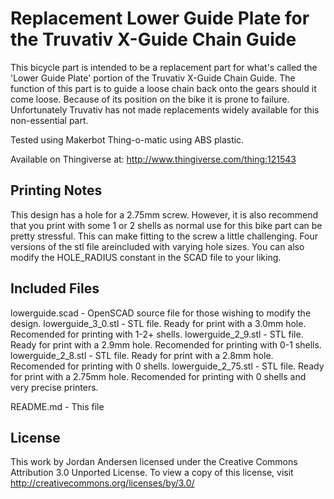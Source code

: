 Replacement Lower Guide Plate for the Truvativ X-Guide Chain Guide
==================================================================

This bicycle part is intended to be a replacement part for what's called the 'Lower Guide Plate' portion of the Truvativ X-Guide Chain Guide. The function of this part is to guide a loose chain back onto the gears should it come loose. Because of its position on the bike it is prone to failure. Unfortunately Truvativ has not made replacements widely available for this non-essential part. 

Tested using Makerbot Thing-o-matic using ABS plastic.

Available on Thingiverse at: http://www.thingiverse.com/thing:121543

Printing Notes
--------------

This design has a hole for a 2.75mm screw. However, it is also recommend that you print with some 1 or 2 shells as normal use for this bike part can be pretty stressful. This can make fitting to the screw a little challenging. Four versions of the stl file areincluded with varying hole sizes. You can also modify the HOLE_RADIUS constant in the SCAD file to your liking.


Included Files
--------------

lowerguide.scad - OpenSCAD source file for those wishing to modify the design.
lowerguide_3_0.stl - STL file. Ready for print with a 3.0mm hole. Recomended for printing with 1-2+ shells.
lowerguide_2_9.stl - STL file. Ready for print with a 2.9mm hole. Recomended for printing with 0-1 shells.
lowerguide_2_8.stl - STL file. Ready for print with a 2.8mm hole. Recomended for printing with 0 shells.
lowerguide_2_75.stl - STL file. Ready for print with a 2.75mm hole. Recomended for printing with 0 shells and very precise printers.

README.md - This file

License
-------

This work by Jordan Andersen licensed under the Creative Commons Attribution 3.0 Unported License. To view a copy of this license, visit http://creativecommons.org/licenses/by/3.0/
